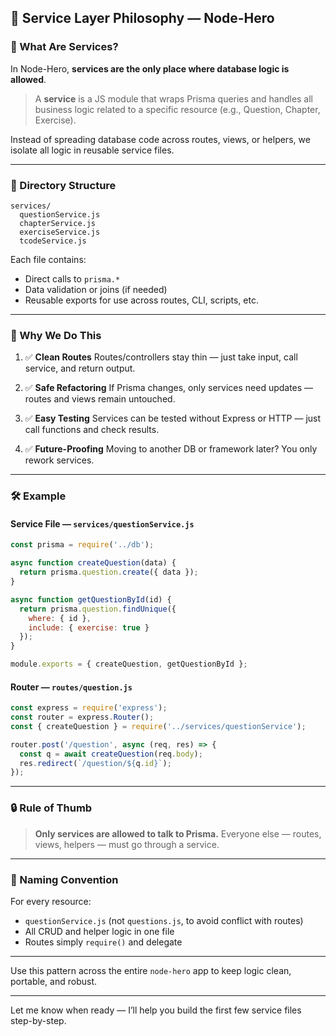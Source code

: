 
## 🧠 Service Layer Philosophy — Node-Hero

### 📌 What Are Services?

In Node-Hero, **services are the only place where database logic is allowed**.

> A **service** is a JS module that wraps Prisma queries and handles all business logic related to a specific resource (e.g., Question, Chapter, Exercise).

Instead of spreading database code across routes, views, or helpers, we isolate all logic in reusable service files.

---

### 🧱 Directory Structure

```
services/
  questionService.js
  chapterService.js
  exerciseService.js
  tcodeService.js
```

Each file contains:

* Direct calls to `prisma.*`
* Data validation or joins (if needed)
* Reusable exports for use across routes, CLI, scripts, etc.

---

### 🧪 Why We Do This

1. ✅ **Clean Routes**
   Routes/controllers stay thin — just take input, call service, and return output.

2. ✅ **Safe Refactoring**
   If Prisma changes, only services need updates — routes and views remain untouched.

3. ✅ **Easy Testing**
   Services can be tested without Express or HTTP — just call functions and check results.

4. ✅ **Future-Proofing**
   Moving to another DB or framework later? You only rework services.

---

### 🛠 Example

#### Service File — `services/questionService.js`

```js
const prisma = require('../db');

async function createQuestion(data) {
  return prisma.question.create({ data });
}

async function getQuestionById(id) {
  return prisma.question.findUnique({
    where: { id },
    include: { exercise: true }
  });
}

module.exports = { createQuestion, getQuestionById };
```

#### Router — `routes/question.js`

```js
const express = require('express');
const router = express.Router();
const { createQuestion } = require('../services/questionService');

router.post('/question', async (req, res) => {
  const q = await createQuestion(req.body);
  res.redirect(`/question/${q.id}`);
});
```

---

### 🔒 Rule of Thumb

> **Only services are allowed to talk to Prisma.**
> Everyone else — routes, views, helpers — must go through a service.

---

### 🧠 Naming Convention

For every resource:

* `questionService.js` (not `questions.js`, to avoid conflict with routes)
* All CRUD and helper logic in one file
* Routes simply `require()` and delegate

---

Use this pattern across the entire `node-hero` app to keep logic clean, portable, and robust.

---

Let me know when ready — I’ll help you build the first few service files step-by-step.
